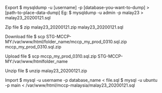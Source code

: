 Export
	$ mysqldump -u [username] -p [database-you-want-to-dump] > [path-to-place-data-dump]
	Eg: $ mysqldump -u admin -p malay23 > malay23_20200121.sql

Zip file
	$ zip malay23_20200121.zip malay23_20200121.sql

Download file
	$ scp STG-MCCP-MY:/var/www/html/folder_name/mccp_my_prod_0310.sql.zip mccp_my_prod_0310.sql.zip

Upload file
	$ scp mccp_my_prod_0310.sql.zip STG-MCCP-MY:/var/www/htmlfolder_name

Unzip file
	$ unzip malay23_20200121.zip

Import
	$ mysql -u username -p database_name < file.sql
	$ mysql -u ubuntu -p main < /var/www/html/mccp-malaysia/malay23_20200121.sql

